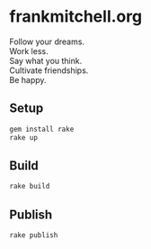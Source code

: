 # frankmitchell.org #

Follow your dreams.  
Work less.  
Say what you think.  
Cultivate friendships.  
Be happy.  

## Setup ##

~~~bash
gem install rake
rake up
~~~

## Build ##

~~~bash
rake build
~~~

## Publish ##
~~~bash
rake publish
~~~
